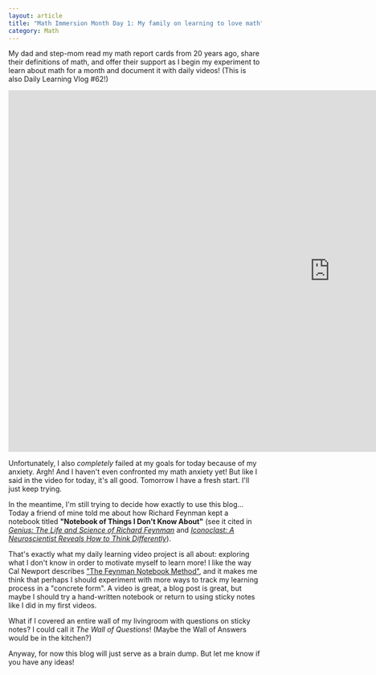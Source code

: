 ```yaml
---
layout: article
title: "Math Immersion Month Day 1: My family on learning to love math"
category: Math
---
```


My dad and step-mom read my math report cards from 20 years ago, share their definitions of math, and offer their support as I begin my experiment to learn about math for a month and document it with daily videos! (This is also Daily Learning Vlog #62!)

<iframe width="1280" height="720" src="https://www.youtube.com/embed/hpu0PLIhDYo?controls=0" frameborder="0" allowfullscreen></iframe>

Unfortunately, I also *completely* failed at my goals for today because of my anxiety. Argh! And I haven't even confronted my math anxiety yet! But like I said in the video for today, it's all good. Tomorrow I have a fresh start. I'll just keep trying.

In the meantime, I'm still trying to decide how exactly to use this blog... Today a friend of mine told me about how Richard Feynman kept a notebook titled **"Notebook of Things I Don't Know About"** (see it cited in [*Genius: The Life and Science of Richard Feynman*](https://books.google.com/books?id=j42RD66g72oC&lpg=PT918&ots=fDoj3YBNZn&dq=%22NOTEBOOK%20OF%20THINGS%20I%20DON%E2%80%99T%20KNOW%20ABOUT%22&pg=PT918#v=onepage&q=%22NOTEBOOK%20OF%20THINGS%20I%20DON%E2%80%99T%20KNOW%20ABOUT%22&f=false) and [*Iconoclast: A Neuroscientist Reveals How to Think Differently*](https://books.google.com/books?id=GKjqJA5QG08C&lpg=PA86&ots=oRdHyPC4Gh&dq=%22NOTEBOOK%20OF%20THINGS%20I%20DON%E2%80%99T%20KNOW%20ABOUT%22&pg=PA86#v=onepage&q=%22NOTEBOOK%20OF%20THINGS%20I%20DON%E2%80%99T%20KNOW%20ABOUT%22&f=false)).

That's exactly what my daily learning video project is all about: exploring what I don't know in order to motivate myself to learn more! I like the way Cal Newport describes ["The Feynman Notebook Method"](http://calnewport.com/blog/2015/11/25/the-feynman-notebook-method/), and it makes me think that perhaps I should experiment with more ways to track my learning process in a "concrete form". A video is great, a blog post is great, but maybe I should try a hand-written notebook or return to using sticky notes like I did in my first videos.

What if I covered an entire wall of my livingroom with questions on sticky notes? I could call it *The Wall of Questions*! (Maybe the Wall of Answers would be in the kitchen?)

Anyway, for now this blog will just serve as a brain dump. But let me know if you have any ideas!
